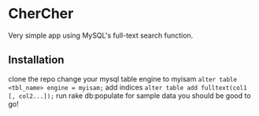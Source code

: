 # CherCher

Very simple app using MySQL's full-text search function.

## Installation

clone the repo
change your mysql table engine to myisam
``` alter table <tbl_name> engine = myisam; ```
add indices
``` alter table add fulltext(col1 [, col2...]); ```
run rake db:populate for sample data
you should be good to go!
